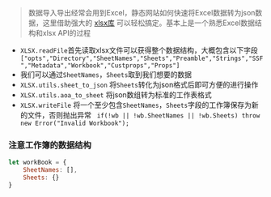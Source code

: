 > 数据导入导出经常会用到Excel，静态网站如何快速将Excel数据转为json数据，这里借助强大的 [xlsx库](https://www.npmjs.com/package/xlsx) 可以轻松搞定。基本上是一个熟悉Excel数据结构和xlsx API的过程

- `XLSX.readFile`首先读取xlsx文件可以获得整个数据结构，大概包含以下字段
` ["opts","Directory","SheetNames","Sheets","Preamble","Strings","SSF","Metadata","Workbook","Custprops","Props"]`
- 我们可以通过`SheetNames`，`Sheets`取到我们想要的数据
- `XLSX.utils.sheet_to_json` 将`Sheets`转化为json格式后即可方便的进行操作
- `XLSX.utils.aoa_to_sheet` 将json数组转为标准的工作表格式
- `XLSX.writeFile` 将一个至少包含`SheetNames`，`Sheets`字段的工作簿保存为新的文件，否则抛出异常
` if(!wb || !wb.SheetNames || !wb.Sheets) throw new Error("Invalid Workbook");`

### 注意工作簿的数据结构
```js
let workBook = {
    SheetNames: [],
    Sheets: {}
}
```